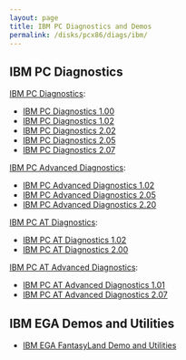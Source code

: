 ```yaml
---
layout: page
title: IBM PC Diagnostics and Demos
permalink: /disks/pcx86/diags/ibm/
---
```


IBM PC Diagnostics
------------------

[IBM PC Diagnostics](5150/):

* [IBM PC Diagnostics 1.00](5150/1.00/)
* [IBM PC Diagnostics 1.02](5150/1.02/)
* [IBM PC Diagnostics 2.02](5150/2.02/)
* [IBM PC Diagnostics 2.05](5150/2.05/)
* [IBM PC Diagnostics 2.07](5150/2.07/)

[IBM PC Advanced Diagnostics](5150/#advanced-diagnostics):

* [IBM PC Advanced Diagnostics 1.02](5150/1.02a/)
* [IBM PC Advanced Diagnostics 2.05](5150/2.05a/)
* [IBM PC Advanced Diagnostics 2.20](5150/2.20a/)

[IBM PC AT Diagnostics](5170/):

* [IBM PC AT Diagnostics 1.02](5170/1.02/)
* [IBM PC AT Diagnostics 2.00](5170/2.00/)

[IBM PC AT Advanced Diagnostics](5170/#advanced-diagnostics):

* [IBM PC AT Advanced Diagnostics 1.01](5170/1.01a/)
* [IBM PC AT Advanced Diagnostics 2.07](5170/2.07a/)

IBM EGA Demos and Utilities
---------------------------

* [IBM EGA FantasyLand Demo and Utilities](ega/)
